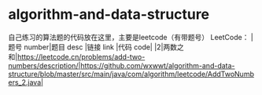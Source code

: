 # algorithm-and-data-structure
自己练习的算法题的代码放在这里，主要是leetcode（有带题号）
LeetCode：
|题号 number|题目 desc |链接 link |代码 code|
|2|两数之和|https://leetcode.cn/problems/add-two-numbers/description/|https://github.com/wxwwt/algorithm-and-data-structure/blob/master/src/main/java/com/algorithm/leetcode/AddTwoNumbers_2.java|
